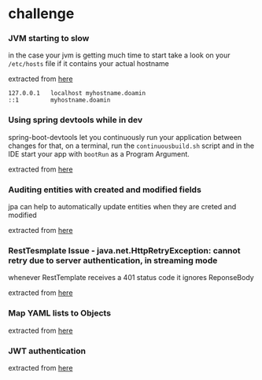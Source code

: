# challenge




### JVM starting to slow
in the case your jvm is getting much time to start take a look on your `/etc/hosts` file if it contains your actual hostname

extracted from [here](https://dzone.com/articles/fixing-the-slow-startup-time-of-my-java-applicatio)

```
127.0.0.1   localhost myhostname.doamin
::1         myhostname.doamin
```

### Using spring devtools while in dev
spring-boot-devtools let you continuously run your application between changes
for that, on a terminal, run the `continuousbuild.sh` script and in the IDE start your app with `bootRun` as a Program Argument. 

extracted from [here](https://dzone.com/articles/continuous-auto-restart-with-spring-boot-devtools)

### Auditing entities with created and modified fields
jpa can help to automatically update entities when they are creted and modified 

extracted from [here](https://programmingmitra.blogspot.com.br/2017/02/automatic-spring-data-jpa-auditing-saving-CreatedBy-createddate-lastmodifiedby-lastmodifieddate-automatically.html)

### RestTesmplate Issue - java.net.HttpRetryException: cannot retry due to server authentication, in streaming mode
whenever RestTemplate receives a 401 status code it ignores ReponseBody

extracted from [here](https://stackoverflow.com/questions/27341604/exception-when-using-testresttemplate)

### Map YAML lists to Objects

extracted from [here](https://www.fortisfio.com/yaml-file-mapping-values-to-object-list-with-spring-boot/)

### JWT authentication


extracted from [here](https://dzone.com/articles/implementing-jwt-authentication-on-spring-boot-api)
